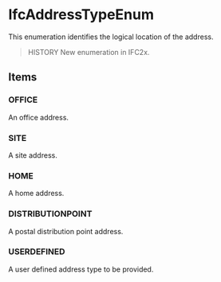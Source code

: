 # IfcAddressTypeEnum

This enumeration identifies the logical location of the address.

> HISTORY New enumeration in IFC2x.

## Items

### OFFICE
An office address.

### SITE
A site address.

### HOME
A home address.

### DISTRIBUTIONPOINT
A postal distribution point address.

### USERDEFINED
A user defined address type to be provided.
